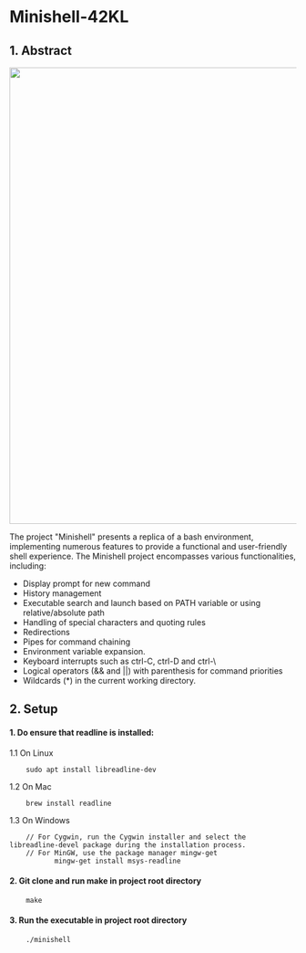 # Minishell-42KL


## 1. Abstract

<p align="center">
  <img
       width="800"
       src="https://github.com/Wongoose/minishell-42KL/assets/99158692/687ddf0f-da28-4490-923e-96bb8234b3fe"
  >
</p>

The project "Minishell" presents a replica of a bash environment, implementing numerous features to provide a functional and user-friendly shell experience.
The Minishell project encompasses various functionalities, including:
- Display prompt for new command
- History management
- Executable search and launch based on PATH variable or using relative/absolute path
- Handling of special characters and quoting rules
- Redirections
- Pipes for command chaining
- Environment variable expansion.
- Keyboard interrupts such as ctrl-C, ctrl-D and ctrl-\\
- Logical operators (&& and ||) with parenthesis for command priorities
- Wildcards (\*) in the current working directory.

## 2. Setup

#### 1. Do ensure that readline is installed:
1.1 On Linux
```
    sudo apt install libreadline-dev
```
1.2 On Mac
```
    brew install readline
```
1.3 On Windows
```
    // For Cygwin, run the Cygwin installer and select the libreadline-devel package during the installation process.
    // For MinGW, use the package manager mingw-get
           mingw-get install msys-readline
```

#### 2. Git clone and run make in project root directory

```
    make
```

#### 3. Run the executable in project root directory

```
    ./minishell
```
